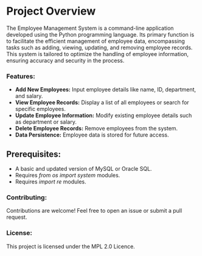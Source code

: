 # Project Overview

The Employee Management System is a command-line application developed using the Python programming language. Its primary function is to facilitate the efficient management of employee data, encompassing tasks such as adding, viewing, updating, and removing employee records. This system is tailored to optimize the handling of employee information, ensuring accuracy and security in the process.

### Features:

- **Add New Employees:** Input employee details like name, ID, department, and salary.
- **View Employee Records:** Display a list of all employees or search for specific employees.
- **Update Employee Information:** Modify existing employee details such as department or salary.
- **Delete Employee Records:** Remove employees from the system.
- **Data Persistence:** Employee data is stored for future access. 

## Prerequisites:

- A basic and updated version of MySQL or Oracle SQL.
- Requires *from os import system* modules.
- Requires *import re* modules.

### Contributing:

Contributions are welcome! Feel free to open an issue or submit a pull request.

### License:

This project is licensed under the MPL 2.0 Licence.
